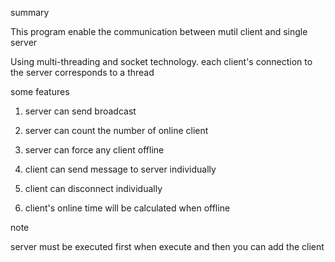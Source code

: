 summary

This program enable the communication between mutil client and single server

Using multi-threading and socket technology. each client's connection to the server corresponds to a thread

some features

1. server can send broadcast 

2. server can count the number of online client

3. server can force any client offline

4. client can send message to server individually

5. client can disconnect individually

6. client's online time will be calculated when offline

note

server must be executed first when execute and then you can add the client 
